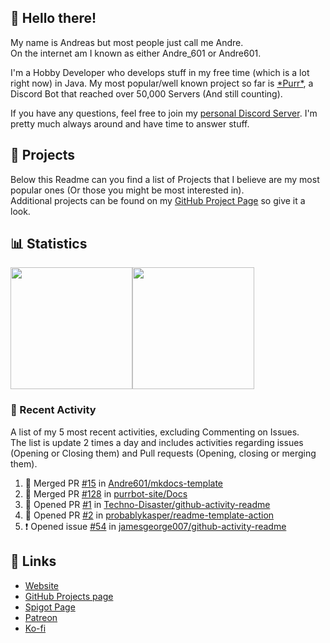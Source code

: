 <!-- Links -->
[purr]: https://purrbot.site
[discord]: https://discord.gg/6dazXp6
[website]: https://andre601.ch
[github]: https://andre601.ch/projects
[spigot]: https://www.spigotmc.org/resources/authors/56829/
[patreon]: https://patreon.com/andre_601
[ko-fi]: https://ko-fi.com/andre_601

## 👋 Hello there!
My name is Andreas but most people just call me Andre.  
On the internet am I known as either Andre_601 or Andre601.

I'm a Hobby Developer who develops stuff in my free time (which is a lot right now) in Java. My most popular/well known project so far is [\*Purr\*][purr], a Discord Bot that reached over 50,000 Servers (And still counting).

If you have any questions, feel free to join my [personal Discord Server][discord]. I'm pretty much always around and have time to answer stuff.

## 📁 Projects
Below this Readme can you find a list of Projects that I believe are my most popular ones (Or those you might be most interested in).  
Additional projects can be found on my [GitHub Project Page][github] so give it a look.

## 📊 Statistics
<img height="195px" src="https://github-readme-stats.vercel.app/api?username=Andre601&show_icons=true&hide_rank=true&title_color=3498db&bg_color=ffffff00&text_color=718096"><img height="195px" src="https://github-readme-stats.vercel.app/api/top-langs?username=Andre601&layout=compact&title_color=3498db&bg_color=ffffff00&text_color=718096">

### 📜 Recent Activity
A list of my 5 most recent activities, excluding Commenting on Issues.  
The list is update 2 times a day and includes activities regarding issues (Opening or Closing them) and Pull requests (Opening, closing or merging them).
<!--START_SECTION:activity-->
1. 🎉 Merged PR [#15](https://github.com//Andre601/mkdocs-template/pull/15) in [Andre601/mkdocs-template](https://github.com//Andre601/mkdocs-template)
2. 🎉 Merged PR [#128](https://github.com//purrbot-site/Docs/pull/128) in [purrbot-site/Docs](https://github.com//purrbot-site/Docs)
3. 💪 Opened PR [#1](https://github.com//Techno-Disaster/github-activity-readme/pull/1) in [Techno-Disaster/github-activity-readme](https://github.com//Techno-Disaster/github-activity-readme)
4. 💪 Opened PR [#2](https://github.com//probablykasper/readme-template-action/pull/2) in [probablykasper/readme-template-action](https://github.com//probablykasper/readme-template-action)
5. ❗️ Opened issue [#54](https://github.com//jamesgeorge007/github-activity-readme/issues/54) in [jamesgeorge007/github-activity-readme](https://github.com//jamesgeorge007/github-activity-readme)
<!--END_SECTION:activity-->

## 🔗 Links
- [Website]
- [GitHub Projects page][github]
- [Spigot Page][spigot]
- [Patreon]
- [Ko-fi]
